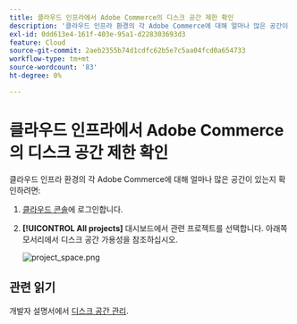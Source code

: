 ```yaml
---
title: 클라우드 인프라에서 Adobe Commerce의 디스크 공간 제한 확인
description: '클라우드 인프라 환경의 각 Adobe Commerce에 대해 얼마나 많은 공간이 있는지 확인하려면:'
exl-id: 0dd613e4-161f-403e-95a1-d228303693d3
feature: Cloud
source-git-commit: 2aeb2355b74d1cdfc62b5e7c5aa04fcd0a654733
workflow-type: tm+mt
source-wordcount: '83'
ht-degree: 0%

---
```


# 클라우드 인프라에서 Adobe Commerce의 디스크 공간 제한 확인

클라우드 인프라 환경의 각 Adobe Commerce에 대해 얼마나 많은 공간이 있는지 확인하려면:

1. [클라우드 콘솔](https://console.adobecommerce.com)에 로그인합니다.
1. **[!UICONTROL All projects]** 대시보드에서 관련 프로젝트를 선택합니다. 아래쪽 모서리에서 디스크 공간 가용성을 참조하십시오.

   ![project_space.png](/help/how-to/general/assets/project_space.png)

## 관련 읽기

개발자 설명서에서 [디스크 공간 관리](https://experienceleague.adobe.com/ko/docs/commerce-cloud-service/user-guide/develop/storage/manage-disk-space).

